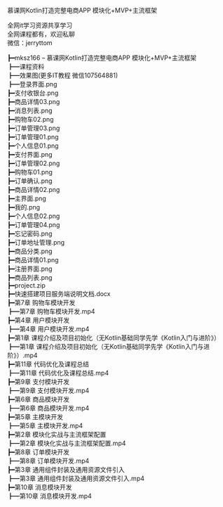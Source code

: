 慕课网Kotlin打造完整电商APP 模块化+MVP+主流框架

全网it学习资源共享学习<br>全网课程都有，欢迎私聊<br>微信：jerryttom<br>

┣━mksz166 – 慕课网Kotlin打造完整电商APP 模块化+MVP+主流框架<br> ┣━课程资料<br> ┣━效果图(更多IT教程 微信107564881)<br> ┣━登录界面.png<br> ┣━支付收银台.png<br> ┣━商品详情03.png<br> ┣━消息列表.png<br> ┣━购物车02.png<br> ┣━订单管理03.png<br> ┣━订单管理01.png<br> ┣━个人信息01.png<br> ┣━支付界面.png<br> ┣━订单管理02.png<br> ┣━购物车01.png<br> ┣━订单确认.png<br> ┣━商品详情02.png<br> ┣━主界面.png<br> ┣━我的.png<br> ┣━个人信息02.png<br> ┣━订单管理04.png<br> ┣━忘记密码.png<br> ┣━订单地址管理.png<br> ┣━商品分类.png<br> ┣━商品详情01.png<br> ┣━注册界面.png<br> ┣━商品列表.png<br> ┣━project.zip<br> ┣━快速搭建项目服务端说明文档.docx<br> ┣━第7章 购物车模块开发<br> ┣━第7章 购物车模块开发.mp4<br> ┣━第4章 用户模块开发<br> ┣━第4章 用户模块开发.mp4<br> ┣━第1章 课程介绍及项目初始化（无Kotlin基础同学先学《Kotlin入门与进阶》）<br> ┣━第1章 课程介绍及项目初始化（无Kotlin基础同学先学《Kotlin入门与进阶》）.mp4<br> ┣━第11章 代码优化及课程总结<br> ┣━第11章 代码优化及课程总结.mp4<br> ┣━第9章 支付模块开发<br> ┣━第9章 支付模块开发.mp4<br> ┣━第6章 商品模块开发<br> ┣━第6章 商品模块开发.mp4<br> ┣━第5章 主模块开发<br> ┣━第5章 主模块开发.mp4<br> ┣━第2章 模块化实战与主流框架配置<br> ┣━第2章 模块化实战与主流框架配置.mp4<br> ┣━第8章 订单模块开发<br> ┣━第8章 订单模块开发.mp4<br> ┣━第3章 通用组件封装及通用资源文件引入<br> ┣━第3章 通用组件封装及通用资源文件引入.mp4<br> ┣━第10章 消息模块开发<br> ┣━第10章 消息模块开发.mp4
